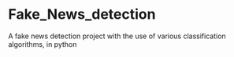 # Fake_News_detection
A fake news detection project with the use of various classification algorithms, in python
